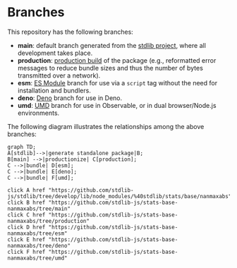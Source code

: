 <!--

@license Apache-2.0

Copyright (c) 2022 The Stdlib Authors.

Licensed under the Apache License, Version 2.0 (the "License");
you may not use this file except in compliance with the License.
You may obtain a copy of the License at

    http://www.apache.org/licenses/LICENSE-2.0

Unless required by applicable law or agreed to in writing, software
distributed under the License is distributed on an "AS IS" BASIS,
WITHOUT WARRANTIES OR CONDITIONS OF ANY KIND, either express or implied.
See the License for the specific language governing permissions and
limitations under the License.

-->

# Branches

This repository has the following branches:

-   **main**: default branch generated from the [stdlib project][stdlib-url], where all development takes place.
-   **production**: [production build][production-url] of the package (e.g., reformatted error messages to reduce bundle sizes and thus the number of bytes transmitted over a network).
-   **esm**: [ES Module][esm-url] branch for use via a `script` tag without the need for installation and bundlers.
-   **deno**: [Deno][deno-url] branch for use in Deno.
-   **umd**: [UMD][umd-url] branch for use in Observable, or in dual browser/Node.js environments.

The following diagram illustrates the relationships among the above branches:

```mermaid
graph TD;
A[stdlib]-->|generate standalone package|B;
B[main] -->|productionize| C[production];
C -->|bundle| D[esm];
C -->|bundle| E[deno];
C -->|bundle| F[umd];

click A href "https://github.com/stdlib-js/stdlib/tree/develop/lib/node_modules/%40stdlib/stats/base/nanmaxabs"
click B href "https://github.com/stdlib-js/stats-base-nanmaxabs/tree/main"
click C href "https://github.com/stdlib-js/stats-base-nanmaxabs/tree/production"
click D href "https://github.com/stdlib-js/stats-base-nanmaxabs/tree/esm"
click E href "https://github.com/stdlib-js/stats-base-nanmaxabs/tree/deno"
click F href "https://github.com/stdlib-js/stats-base-nanmaxabs/tree/umd"
```

[stdlib-url]: https://github.com/stdlib-js/stdlib/tree/develop/lib/node_modules/%40stdlib/stats/base/nanmaxabs
[production-url]: https://github.com/stdlib-js/stats-base-nanmaxabs/tree/production
[deno-url]: https://github.com/stdlib-js/stats-base-nanmaxabs/tree/deno
[umd-url]: https://github.com/stdlib-js/stats-base-nanmaxabs/tree/umd
[esm-url]: https://github.com/stdlib-js/stats-base-nanmaxabs/tree/esm